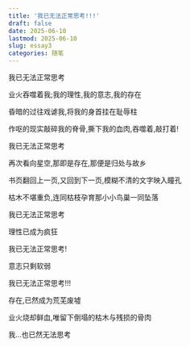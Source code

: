 ```yaml
---
title: '我已无法正常思考!!!'
draft: false
date: 2025-06-10
lastmod: 2025-06-10
slug: essay3
categories: 随笔
---
```


  我已无法正常思考
  
  业火吞噬着我;我的理性,我的意志,我的存在
  
  昏暗的过往戏谑我,将我的身首挂在耻辱柱
  
  作呕的现实敲碎我的脊骨,撕下我的血肉,吞噬着,敲打着!
  
  我已无法正常思考
  
  再次看向星空,那即是存在,那便是归处与故乡
  
  书页翻回上一页,又回到下一页,模糊不清的文字映入瞳孔
  
  枯木不堪重负,连同枯枝孕育那小小鸟巢一同坠落
  
  我已无法正常思考
  
  理性已成为疯狂

  我已无法正常思考!
  
  意志只剩软弱
  
  我已无法正常思考!!!

  存在,已然成为荒芜废墟

  业火烧却鲜血,唯留下倒塌的枯木与残损的骨肉

 我...也已然无法思考
  
